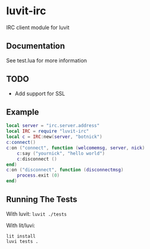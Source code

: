 luvit-irc
=========
IRC client module for luvit

Documentation
-------------
See test.lua for more information

TODO
----
* Add support for SSL

Example
-------
```lua
local server = "irc.server.address"
local IRC = require "luvit-irc"
local c = IRC:new(server, "botnick")
c:connect()
c:on ("connect", function (welcomemsg, server, nick)
	c:say ("yournick", "hello world")
	c:disconnect ()
end)
c:on ("disconnect", function (disconnectmsg)
	process.exit (0)
end)
```

Running The Tests
-----------------

With luvit: `luvit ./tests`

With lit/luvi:
```
lit install
luvi tests .
```
